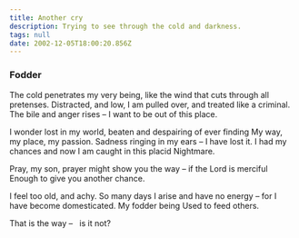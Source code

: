 ```yaml
---
title: Another cry
description: Trying to see through the cold and darkness.
tags: null
date: 2002-12-05T18:00:20.856Z
---
```


<div class="poem">

<h3>Fodder</h3>

The cold penetrates my very being,
like the wind that cuts through all pretenses.
Distracted, and low,
I am pulled over,
and treated like a criminal.
The bile and anger rises –
I want to be out of this place.

I wonder lost in my world,
beaten and despairing of ever finding
My way, my place, my passion.
Sadness ringing in my ears – I have lost it.
I had my chances
and now I am caught in this placid
Nightmare.

Pray, my son,
prayer might show you the way –
if the Lord is merciful
Enough to give you another chance.

I feel too old, and achy.
So many days
I arise and have no energy –
for I have become domesticated.
My fodder being
Used to feed others.

That is the way –
&nbsp;&nbsp;is it not?

</div>
